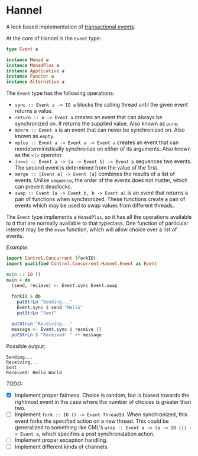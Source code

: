 Hannel
======

A lock based implementation of [transactional events](http://www.cs.rit.edu/~mtf/research/tx-events/JFP08/jfp08.pdf).

At the core of Hannel is the `Event` type:
```haskell
type Event a

instance Monad a
instance MonadPlus a
instance Applicative a
instance Functor a
instance Alternative a
```

The `Event` type has the following operations:
* `sync :: Event a -> IO a` blocks the calling thread until the given event returns a value.
* `return :: a -> Event a` creates an event that can always be synchronized on. It returns the supplied value. Also known as `pure`.
* `mzero :: Event a` is an event that can never be synchronized on. Also known as `empty`.
* `mplus :: Event a -> Event a -> Event a` creates an event that can nondeterministically synchronize on either of its arguments. Also known as the `<|>` operator.
* `(>>=) :: Event a -> (a -> Event b) -> Event b` sequences two events. The second event is determined from the value of the first.
* `merge :: [Event a] -> Event [a]` combines the results of a list of events. Unlike `sequence`, the order of the events does not matter, which can prevent deadlocks.
* `swap :: Event (a -> Event b, b -> Event a)` is an event that returns a pair of functions when synchronized. These functions create a pair of events which may be used to swap values from different threads.

The `Event` type implements a `MonadPlus`, so it has all the operations available to it that are normally available to that typeclass. One function of particular interest may be the `msum` function, which will allow choice over a list of events.

*Example*:
```haskell
import Control.Concurrent (forkIO)
import qualified Control.Concurrent.Hannel.Event as Event

main :: IO ()
main = do
  (send, recieve) <- Event.sync Event.swap
  
  forkIO $ do
    putStrLn "Sending..."
    Event.sync $ send "Hello"
    putStrLn "Sent"

  putStrLn "Receiving..."
  message <- Event.sync $ receive ()
  putStrLn $ "Received: " ++ message
```

Possible output:
```
Sending...
Receiving...
Sent
Received: Hello World
```

*TODO:*
- [x] Implement proper fairness. Choice is random, but is biased towards the rightmost event in the case where the number of choices is greater than two.
- [ ] Implement `fork :: IO () -> Event ThreadId`. When synchronized, this event forks the specified action on a new thread. This could be generalized to something like CML's `wrap :: Event a -> (a -> IO ()) -> Event a`, which specifies a post synchronization action.
- [ ] Implement proper exception handling.
- [ ] Implement different kinds of channels.
